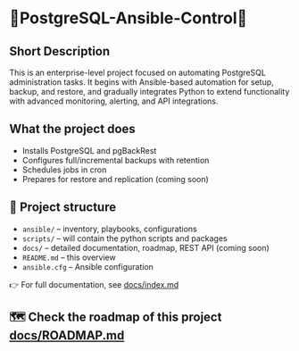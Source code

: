 # :wrench:PostgreSQL-Ansible-Control:wrench:

## Short Description

This is an enterprise-level project focused on automating PostgreSQL administration tasks. It begins with Ansible-based automation for setup, backup, and restore, and gradually integrates Python to extend functionality with advanced monitoring, alerting, and API integrations.

## What the project does


- Installs PostgreSQL and pgBackRest
- Configures full/incremental backups with retention
- Schedules jobs in cron
- Prepares for restore and replication (coming soon)

## 📁 Project structure

- `ansible/` – inventory, playbooks, configurations
- `scripts/` – will contain the python scripts and packages    
- `docs/` – detailed documentation, roadmap, REST API (coming soon)
- `README.md` – this overview
- `ansible.cfg` – Ansible configuration

👉 For full documentation, see [docs/index.md](./docs/index.md)

## 🗺️ Check the roadmap of this project [docs/ROADMAP.md](./docs/ROADMAP.md) 
